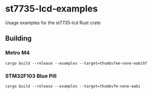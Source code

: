 # st7735-lcd-examples
Usage examples for the st7735-lcd Rust crate

## Building 

### Metro M4
`cargo build --release --examples --target=thumbv7em-none-eabihf`

### STM32F103 Blue Pill
`cargo build --release --examples --target=thumbv7m-none-eabi`
